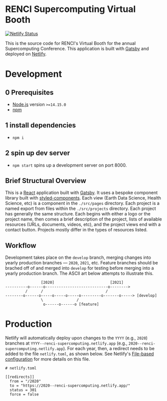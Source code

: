 # RENCI Supercomputing Virtual Booth

[![Netlify Status](https://api.netlify.com/api/v1/badges/906f9aeb-3657-4ef6-81af-67e3136e414a/deploy-status)](https://app.netlify.com/sites/renci-supercomputing/deploys)

This is the source code for RENCI's Virtual Booth for the annual Supercomputing Conference. This application is built with [Gatsby](https://www.gatsbyjs.com/) and deployed on [Netlify](https://www.netlify.com/).

# Development

## 0 Prerequisites
  - [Node.js](https://nodejs.org/) version `>=14.15.0`
  - [npm](https://www.npmjs.com/)

## 1 install dependencies
  - `npm i`

## 2 spin up dev server
  - `npm start` spins up a development server on port 8000.

## Brief Structural Overview

This is a [React](https://reactjs.org/) application built with [Gatsby](https://www.gatsbyjs.com/). It uses a bespoke component library built with [styled-components](https://styled-components.com/). Each view (Earth Data Science, Health Science, etc) is a component in the `./src/pages` directory. Each project is a named export from files within the `./src/projects` directory. Each project has generally the same structure. Each begins with either a logo or the project name, then comes a brief description of the project, lists of available resources (URLs, documents, videos, etc), and the project views end with a contact button. Projects mostly differ in the types of resources listed.

## Workflow

Development takes place on the `develop` branch, merging changes into yearly production branches &mdash; `2020`, `2021`, etc. Feature branches should be brached off of and merged into `develop` for testing before merging into a yearly production branch. The ASCII art below attempts to illustrate this.

```
                [2020]                         [2021]
----------o------o----------------------------o-------->
         /      /                            /
--------o------o-----o-----o-----o---------o-------o-----> [develop]
                \               /
                 o------o------o [feature]
```

# Production

Netlify will automatically deploy upon changes to the `YYYY` (e.g., `2020`) branches at `YYYY--renci-supercomputing.netlify.app` (e.g., `2020--renci-supercomputing.netlify.app`). For each year, then, a redirect needs to be added to the file `netlify.toml`, as shown below. See Netlify's [File-based configuration](https://docs.netlify.com/configure-builds/file-based-configuration/) for more details on this file.

```
# netlify.toml

[[redirects]]
  from = "/2020"
  to = "https://2020--renci-supercomputing.netlify.app/"
  status = 301
  force = false

```
